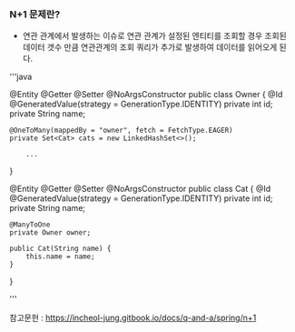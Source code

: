 ### N+1 문제란?

- 연관 관계에서 발생하는 이슈로 연관 관계가 설정된 엔티티를 조회할 경우 조회된 데이터 갯수 만큼 연관관계의 조회 쿼리가 추가로 발생하여 데이터를 읽어오게 된다.

'''java

@Entity
@Getter
@Setter
@NoArgsConstructor
public class Owner {
    @Id
    @GeneratedValue(strategy = GenerationType.IDENTITY)
    private int id;
    private String name;

    @OneToMany(mappedBy = "owner", fetch = FetchType.EAGER)
    private Set<Cat> cats = new LinkedHashSet<>();
		
		...
}

@Entity
@Getter
@Setter
@NoArgsConstructor
public class Cat {
    @Id
    @GeneratedValue(strategy = GenerationType.IDENTITY)
    private int id;
    private String name;

    @ManyToOne
    private Owner owner;

    public Cat(String name) {
        this.name = name;
    }
}

'''



























참고문헌 : https://incheol-jung.gitbook.io/docs/q-and-a/spring/n+1